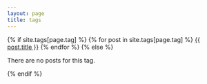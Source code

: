 ```yaml
---
layout: page
title: tags
---
```

{% if site.tags[page.tag] %}
    {% for post in site.tags[page.tag] %}
        <a href="{{ post.url }}/">{{ post.title }}</a>
    {% endfor %}
{% else %}
    <p>There are no posts for this tag.</p>
{% endif %}

